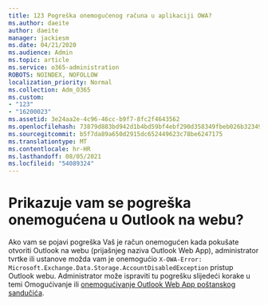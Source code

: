 ```yaml
---
title: 123 Pogreška onemogućenog računa u aplikaciji OWA?
ms.author: daeite
author: daeite
manager: jackiesm
ms.date: 04/21/2020
ms.audience: Admin
ms.topic: article
ms.service: o365-administration
ROBOTS: NOINDEX, NOFOLLOW
localization_priority: Normal
ms.collection: Adm_O365
ms.custom:
- "123"
- "16200023"
ms.assetid: 3e24aa2e-4c96-46cc-b9f7-8fc2f4643562
ms.openlocfilehash: 73879d883bd942d1b4bd59bf4ebf290d358349fbeb026b3234934319014d21af
ms.sourcegitcommit: b5f7da89a650d2915dc652449623c78be6247175
ms.translationtype: MT
ms.contentlocale: hr-HR
ms.lasthandoff: 08/05/2021
ms.locfileid: "54089324"
---
```

# <a name="getting-an-account-disabled-error-in-outlook-on-the-web"></a>Prikazuje vam se pogreška onemogućena u Outlook na webu?

Ako vam se  pojavi pogreška Vaš je račun onemogućen kada pokušate otvoriti Outlook na webu (prijašnjeg naziva Outlook Web App), administrator tvrtke ili ustanove možda vam je onemogućio `X-OWA-Error: Microsoft.Exchange.Data.Storage.AccountDisabledException` pristup Outlook webu. Administrator može ispraviti tu pogrešku slijedeći korake u temi Omogućivanje ili [onemogućivanje Outlook Web App poštanskog sandučića](https://technet.microsoft.com/library/bb124124%28v=exchg.150%29.aspx).